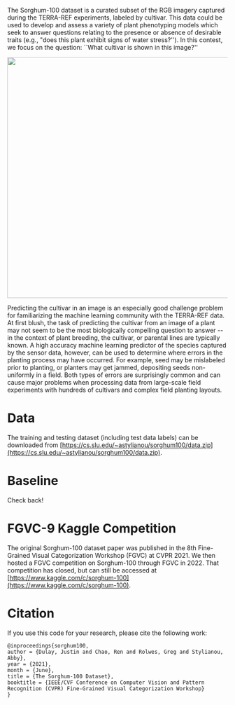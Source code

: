 The Sorghum-100 dataset is a curated subset of the RGB imagery captured during the TERRA-REF experiments, labeled by cultivar. This data could be used to develop and assess a variety of plant phenotyping models which seek to answer questions relating to the presence or absence of desirable traits (e.g., "does this plant exhibit signs of water stress?''). In this contest, we focus on the question: ``What cultivar is shown in this image?''

<p style="text-align: center;"><img src="https://terraref.org/sites/terraref.org/files/TERRA-REF-Scanner.jpg" width="550px"/></p>


Predicting the cultivar in an image is an especially good challenge problem for familiarizing the machine learning community with the TERRA-REF data. At first blush, the task of predicting the cultivar from an image of a plant may not seem to be the most biologically compelling question to answer -- in the context of plant breeding, the cultivar, or parental lines are typically known. A high accuracy machine learning predictor of the species captured by the sensor data, however, can be used to determine where errors in the planting process may have occurred. For example, seed may be mislabeled prior to planting, or planters may get jammed, depositing seeds non-uniformly in a field. Both types of errors are surprisingly common and can cause major problems when processing data from large-scale field experiments with hundreds of cultivars and complex field planting layouts.

# Data

The training and testing dataset (including test data labels) can be downloaded from [https://cs.slu.edu/~astylianou/sorghum100/data.zip](https://cs.slu.edu/~astylianou/sorghum100/data.zip).

# Baseline

Check back!

# FGVC-9 Kaggle Competition
The original Sorghum-100 dataset paper was published in the 8th Fine-Grained Visual Categorization Workshop (FGVC) at CVPR 2021. We then hosted a FGVC competition on Sorghum-100 through FGVC in 2022. That competition has closed, but can still be accessed at [https://www.kaggle.com/c/sorghum-100](https://www.kaggle.com/c/sorghum-100).

# Citation
If you use this code for your research, please cite the following work:
```
@inproceedings{sorghum100,
author = {Dulay, Justin and Chao, Ren and Rolwes, Greg and Stylianou, Abby},
year = {2021},
month = {June},
title = {The Sorghum-100 Dataset},
booktitle = {IEEE/CVF Conference on Computer Vision and Pattern Recognition (CVPR) Fine-Grained Visual Categorization Workshop}
}
```
